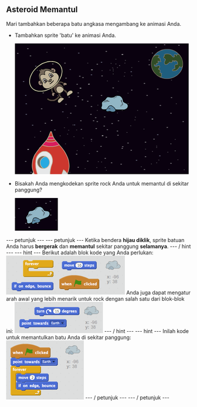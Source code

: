 ## Asteroid Memantul

Mari tambahkan beberapa batu angkasa mengambang ke animasi Anda.

+ Tambahkan sprite 'batu' ke animasi Anda.
    
    ![Menambahkan sprite batu](images/space-rock-sprite.png)

+ Bisakah Anda mengkodekan sprite rock Anda untuk memantul di sekitar panggung?
    
    ![Menguji batu yang memantul](images/space-bounce-test.png)

\--- petunjuk \--- \--- petunjuk \--- Ketika bendera **hijau diklik**, sprite batuan Anda harus **bergerak** dan **memantul** sekitar panggung **selamanya**. \--- / hint \--- \--- hint \--- Berikut adalah blok kode yang Anda perlukan: ![Blocks for a bouncing rock](images/space-bounce-blocks.png) Anda juga dapat mengatur arah awal yang lebih menarik untuk rock dengan salah satu dari blok-blok ini: ![Setting the rock's initial position](images/space-initial-position.png) \--- / hint \--- \--- hint \--- Inilah kode untuk memantulkan batu Anda di sekitar panggung: ![Code for a bouncing rock](images/space-bounce-code.png) \--- / petunjuk \--- \--- / petunjuk \---